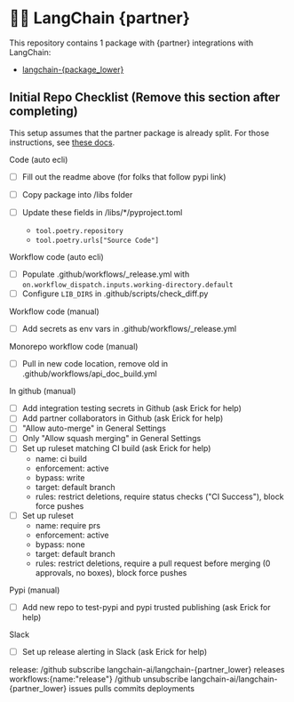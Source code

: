 # 🦜️🔗 LangChain {partner}

This repository contains 1 package with {partner} integrations with LangChain:

- [langchain-{package_lower}](https://pypi.org/project/langchain-{package_lower}/)

## Initial Repo Checklist (Remove this section after completing)

This setup assumes that the partner package is already split. For those instructions,
see [these docs](https://python.langchain.com/docs/contributing/integrations#partner-packages).

Code (auto ecli)

- [ ] Fill out the readme above (for folks that follow pypi link)
- [ ] Copy package into /libs folder
- [ ] Update these fields in /libs/*/pyproject.toml

    - `tool.poetry.repository`
    - `tool.poetry.urls["Source Code"]`

Workflow code (auto ecli)

- [ ] Populate .github/workflows/_release.yml with `on.workflow_dispatch.inputs.working-directory.default`
- [ ] Configure `LIB_DIRS` in .github/scripts/check_diff.py

Workflow code (manual)

- [ ] Add secrets as env vars in .github/workflows/_release.yml

Monorepo workflow code (manual)

- [ ] Pull in new code location, remove old in .github/workflows/api_doc_build.yml

In github (manual)

- [ ] Add integration testing secrets in Github (ask Erick for help)
- [ ] Add partner collaborators in Github (ask Erick for help)
- [ ] "Allow auto-merge" in General Settings 
- [ ] Only "Allow squash merging" in General Settings
- [ ] Set up ruleset matching CI build (ask Erick for help)
    - name: ci build
    - enforcement: active
    - bypass: write
    - target: default branch
    - rules: restrict deletions, require status checks ("CI Success"), block force pushes
- [ ] Set up ruleset
    - name: require prs
    - enforcement: active
    - bypass: none
    - target: default branch
    - rules: restrict deletions, require a pull request before merging (0 approvals, no boxes), block force pushes

Pypi (manual)

- [ ] Add new repo to test-pypi and pypi trusted publishing (ask Erick for help)

Slack

- [ ] Set up release alerting in Slack (ask Erick for help)

release:
/github subscribe langchain-ai/langchain-{partner_lower} releases workflows:{name:"release"}
/github unsubscribe langchain-ai/langchain-{partner_lower} issues pulls commits deployments
